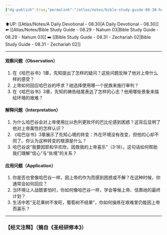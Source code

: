 ```yaml
---
{"dg-publish":true,"permalink":"/atlas/notes/bible-study-guide-08-30-habakkuk-03/"}
---
```


⬆️UP: [[Atlas/Notes/A Daily Devotional - 08.30\|A Daily Devotional - 08.30]]
⬅️ [[Atlas/Notes/Bible Study Guide - 08.29 - Nahum 03\|Bible Study Guide - 08.29 - Nahum 03]]
➡️ [[Bible Study Guide - 08.31 - Zechariah 02\|Bible Study Guide - 08.31 - Zechariah 02]] 

---

#### 观察问题（Observation）

1. 在《哈巴谷书》1章，先知提出了怎样的疑问？这些问题反映了他对上帝什么样的感受？
2. 上帝如何回应哈巴谷的呼求？祂选择使用哪一个民族来施行审判？
3. 在《哈巴谷书》3章，先知的祷告结尾表达了怎样的心志？他用哪些景象来描绘环境的艰难？
#### 解释问题（Interpretation）

1. 为什么哈巴谷会对上帝使用比以色列更败坏的巴比伦感到困惑？这背后显明了他对上帝属性的怎样认识？
2. 《哈巴谷书》3章展示了先知心境的转变：外在环境没有改变，但他的心却不同了。你认为这种转变的根源是什么？
3. 哈巴谷说“我要因耶和华欢欣，因救我的上帝喜乐”（3:18）。这句话如何帮助我们理解“信心”与“处境”的关系？
#### 应用问题（Application）

1. 你是否也曾像哈巴谷一样，因上帝的作为而感到困惑或不解？在这种时候，你通常会如何回应？
2. 当环境让人战兢害怕时，你如何像哈巴谷一样，学会等候上帝、信靠祂的最终计划？
3. 生活中若“无花果树不发旺，葡萄树不结果”，你如何操练在艰难里仍能因上帝而喜乐？

---
### 【经文注释】（摘自《圣经研修本》）

